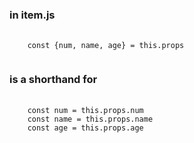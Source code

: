 ### in item.js

<pre>
  <code>
    const {num, name, age} = this.props
  </code>
</pre>
 
 ### is a shorthand for
 
 <pre>
  <code>
    const num = this.props.num
    const name = this.props.name
    const age = this.props.age
  </code>
 </pre>
